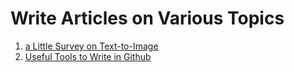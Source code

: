 # Write Articles on Various Topics
1. [a Little Survey on Text-to-Image](https://github.com/qiaojy19/q-Blogs/issues/1)
2. [Useful Tools to Write in Github](https://github.com/qiaojy19/q-Blogs/issues/2)
